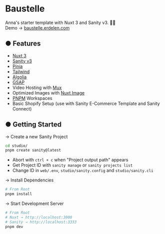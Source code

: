# Baustelle

Anna's starter template with Nuxt 3 and Sanity v3. 👷‍♀️  
Demo → [baustelle.erdelen.com](https://baustelle.erdelen.com/)

## ● Features

- [Nuxt 3](https://nuxt.com/)
- [Sanity v3](https://sanity.io)
- [Pinia](https://pinia.vuejs.org/)
- [Tailwind](https://tailwindcss.com/)
- [Algolia](https://www.algolia.com/)
- [GSAP](https://greensock.com/gsap/)
- Video Hosting with [Mux](https://www.mux.com/)
- Optimized Images with [Nuxt Image](https://image.nuxt.com/)
- [PNPM](https://pnpm.io/) Workspaces
- Basic Shopify Setup (use with Sanity E-Commerce Template and Sanity Connect)

## ● Getting Started

→ Create a new Sanity Project

```bash
cd studio/
pnpm create sanity@latest
```

- Abort with `ctrl + c` when "Project output path" appears
- Get Project ID with `sanity manage` or `sanity projects list`
- Change ID in `web/.env`, `studio/sanity.config` and `studio/sanity.cli`

→ Install Dependencies

```bash
# From Root
pnpm install
```

→ Start Development Server

```bash
# From Root
# Nuxt → http://localhost:3000
# Sanity → http://localhost:3333
pnpm dev
```
